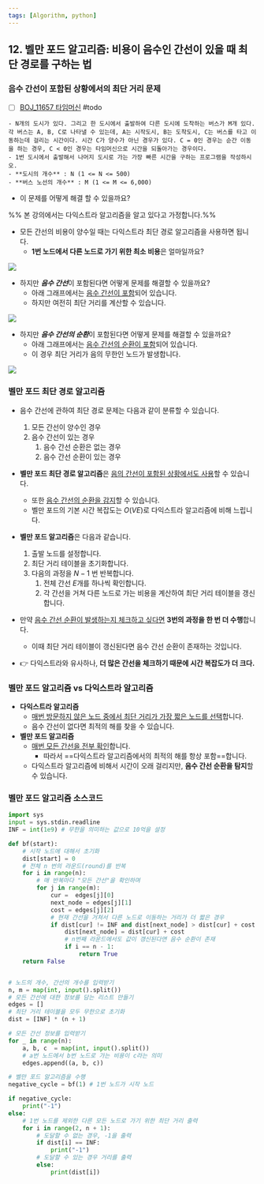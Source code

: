```yaml
---
tags: [Algorithm, python]
---
```


## 12. 벨만 포드 알고리즘: 비용이 음수인 간선이 있을 때 최단 경로를 구하는 법

### 음수 간선이 포함된 상황에서의 최단 거리 문제 
- [ ] [BOJ_11657 타임머신](https://www.acmicpc.net/problem/11657) #todo
```ad-question
- N개의 도시가 있다. 그리고 한 도시에서 출발하여 다른 도시에 도착하는 버스가 M개 있다. 각 버스는 A, B, C로 나타낼 수 있는데, A는 시작도시, B는 도착도시, C는 버스를 타고 이동하는데 걸리는 시간이다. 시간 C가 양수가 아닌 경우가 있다. C = 0인 경우는 순간 이동을 하는 경우, C < 0인 경우는 타임머신으로 시간을 되돌아가는 경우이다.
- 1번 도시에서 출발해서 나머지 도시로 가는 가장 빠른 시간을 구하는 프로그램을 작성하시오.
- **도시의 개수** : N (1 <= N <= 500)
- **버스 노선의 개수** : M (1 <= M <= 6,000)

```
- 이 문제를 어떻게 해결 할 수 있을까요?

%%  본 강의에서는 다익스트라 알고리즘을 알고 있다고 가정합니다.%%

- 모든 간선의 비용이 양수일 때는 다익스트라 최단 경로 알고리즘을 사용하면 됩니다. 
	- **1번 노드에서 다른 노드로 가기 위한 최소 비용**은 얼마일까요?

![](12.%20Bellman-Ford.png)


- 하지만 ***음수 간선***이 포함된다면 어떻게 문제를 해결할 수 있을까요?
	- 아래 그래프에서는 <u>음수 간선이 포함</u>되어 있습니다.
	- 하지만 여전히 최단 거리를 계산할 수 있습니다. 

![](12.%20Bellman-Ford-1.png)


- 하지만 ***음수 간선의 순환***이 포함된다면 어떻게 문제를 해결할 수 있을까요?
	- 아래 그래프에서는 <u>음수 간선의 순환이 포함</u>되어 있습니다.
	- 이 경우 최단 거리가 음의 무한인 노드가 발생합니다.

![](12.%20Bellman-Ford-2.png)

### 벨만 포드 최단 경로 알고리즘
- 음수 간선에 관하여 최단 경로 문제는 다음과 같이 분류할 수 있습니다.
	1) 모든 간선이 양수인 경우
	2) 음수 간선이 있는 경우
		1) 음수 간선 순환은 없는 경우
		2) 음수 간선 순환이 있는 경우
- **벨만 포드 최단 경로 알고리즘**은 <u>음의 간선이 포함된 상황에서도 사용</u>할 수 있습니다. 
	- 또한 <u>음수 간선의 순환을 감지</u>할 수 있습니다. 
	- 벨만 포드의 기본 시간 복잡도는 $O(VE)$로 다익스트라 알고리즘에 비해 느립니다. 

- **벨만 포드 알고리즘**은 다음과 같습니다. 
	1. 출발 노드를 설정합니다. 
	2. 최단 거리 테이블을 초기화합니다. 
	3. 다음의 과정을 $N - 1$ 번 반복합니다. 
		1. 전체 간선 $E$개를 하나씩 확인합니다. 
		2. 각 간선을 거쳐 다른 노드로 가는 비용을 계산하여 최단 거리 테이블을 갱신합니다. 
- 만약 <u>음수 간선 순환이 발생하는지 체크하고 싶다면</u> **3번의 과정을 한 번 더 수행**합니다. 
	- 이때 최단 거리 테이블이 갱신된다면 음수 간선 순환이 존재하는 것입니다. 

- 👉 다익스트라와 유사하나, **더 많은 간선을 체크하기 때문에 시간 복잡도가 더 크다.**

### 벨만 포드 알고리즘 vs 다익스트라 알고리즘
- **다익스트라 알고리즘**
	- <u>매번 방문하지 않은 노드 중에서 최단 거리가 가장 짧은 노드를 선택</u>합니다. 
	- 음수 간선이 없다면 최적의 해를 찾을 수 있습니다. 
- **벨만 포드 알고리즘**
	- <u>매번 모든 간선을 전부 확인</u>합니다.
		- 따라서 ==다익스트라 알고리즘에서의 최적의 해를 항상 포함==합니다. 
	- 다익스트라 알고리즘에 비해서 시간이 오래 걸리지만, **음수 간선 순환을 탐지**할 수 있습니다. 

### 벨만 포드 알고리즘 소스코드
```python
import sys
input = sys.stdin.readline
INF = int(1e9) # 무한을 의미하는 값으로 10억을 설정

def bf(start):
	# 시작 노드에 대해서 초기화
	dist[start] = 0
	# 전체 n 번의 라운드(round)를 반복
	for i in range(n):
		# 매 반복마다 "모든 간선"을 확인하며
		for j in range(m):
			cur =  edges[j][0]
			next_node = edges[j][1]
			cost = edges[j][2]
			# 현재 간선을 거쳐서 다른 노드로 이동하는 거리가 더 짧은 경우
			if dist[cur] != INF and dist[next_node] > dist[cur] + cost:
				dist[next_node] = dist[cur] + cost
				# n번째 라운드에서도 값이 갱신된다면 음수 순환이 존재
				if i == n - 1:
					return True
	return False


# 노드의 개수, 간선의 개수를 입력받기
n, m = map(int, input().split())
# 모든 간선에 대한 정보를 담는 리스트 만들기
edges = []
# 최단 거리 테이블을 모두 무한으로 초기화 
dist = [INF] * (n + 1)

# 모든 간선 정보를 입력받기
for _ in range(n):
	a, b, c  = map(int, input().split())
	# a번 노드에서 b번 노드로 가는 비용이 c라는 의미 
	edges.append((a, b, c))

# 벨만 포드 알고리즘을 수행
negative_cycle = bf(1) # 1번 노드가 시작 노드 

if negative_cycle:
	print("-1")
else:
	# 1번 노드를 제외한 다른 모든 노드로 가기 위한 최단 거리 출력
	for i in range(2, n + 1):
		# 도달할 수 없는 경우, -1을 출력
		if dist[i] == INF:
			print("-1")
		# 도달할 수 있는 경우 거리를 출력
		else:
			print(dist[i])
```
